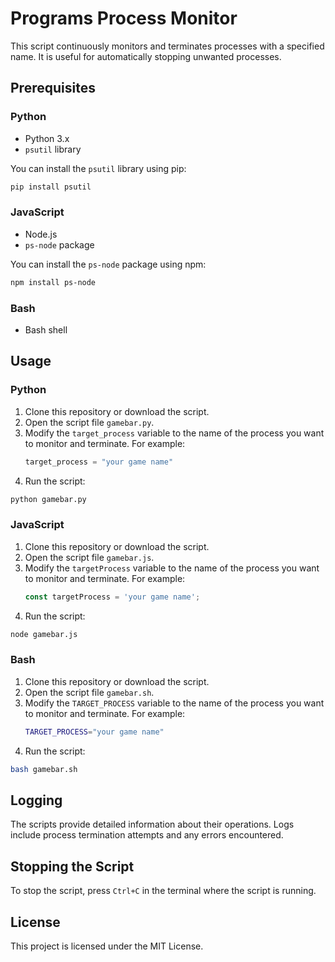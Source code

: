 # Programs Process Monitor

This script continuously monitors and terminates processes with a specified name. It is useful for automatically stopping unwanted processes.

## Prerequisites

### Python

- Python 3.x
- `psutil` library

You can install the `psutil` library using pip:

```sh
pip install psutil
```

### JavaScript

- Node.js
- `ps-node` package

You can install the `ps-node` package using npm:

```sh
npm install ps-node
```

### Bash

- Bash shell

## Usage

### Python

1. Clone this repository or download the script.
2. Open the script file `gamebar.py`.
3. Modify the `target_process` variable to the name of the process you want to monitor and terminate. For example:
    ```python
    target_process = "your game name"
    ```
4. Run the script:

```sh
python gamebar.py
```

### JavaScript

1. Clone this repository or download the script.
2. Open the script file `gamebar.js`.
3. Modify the `targetProcess` variable to the name of the process you want to monitor and terminate. For example:
    ```javascript
    const targetProcess = 'your game name';
    ```
4. Run the script:

```sh
node gamebar.js
```

### Bash

1. Clone this repository or download the script.
2. Open the script file `gamebar.sh`.
3. Modify the `TARGET_PROCESS` variable to the name of the process you want to monitor and terminate. For example:
    ```bash
    TARGET_PROCESS="your game name"
    ```
4. Run the script:

```sh
bash gamebar.sh
```

## Logging

The scripts provide detailed information about their operations. Logs include process termination attempts and any errors encountered.

## Stopping the Script

To stop the script, press `Ctrl+C` in the terminal where the script is running.

## License

This project is licensed under the MIT License.

